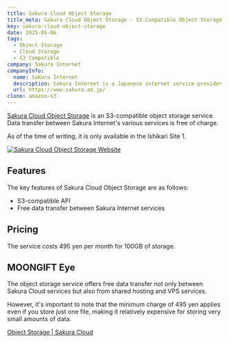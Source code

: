 ```yaml
---
title: Sakura Cloud Object Storage
title_meta: Sakura Cloud Object Storage - S3-Compatible Object Storage Service by Sakura Internet
key: sakura-cloud-object-storage
date: 2025-05-06
tags:
  - Object Storage
  - Cloud Storage
  - S3 Compatible
company: Sakura Internet
companyInfo:
  name: Sakura Internet
  description: Sakura Internet is a Japanese internet service provider.
  url: https://www.sakura.ad.jp/
clone: amazon-s3
---
```


[Sakura Cloud Object Storage](https://cloud.sakura.ad.jp/products/object-storage/) is an S3-compatible object storage service. Data transfer between Sakura Internet's various services is free of charge.

As of the time of writing, it is only available in the Ishikari Site 1.

[![Sakura Cloud Object Storage Website](/img/services/sakura-cloud-object-storage.jpg)](https://cloud.sakura.ad.jp/products/object-storage/)

<!--more-->

## Features

The key features of Sakura Cloud Object Storage are as follows:

- S3-compatible API
- Free data transfer between Sakura Internet services

## Pricing

The service costs 495 yen per month for 100GB of storage.

## MOONGIFT Eye

The object storage service offers free data transfer not only between Sakura Cloud services but also from shared hosting and VPS services.

However, it's important to note that the minimum charge of 495 yen applies even if you store just one file, making it relatively expensive for storing very small amounts of data.

[Object Storage | Sakura Cloud](https://cloud.sakura.ad.jp/products/object-storage/)
